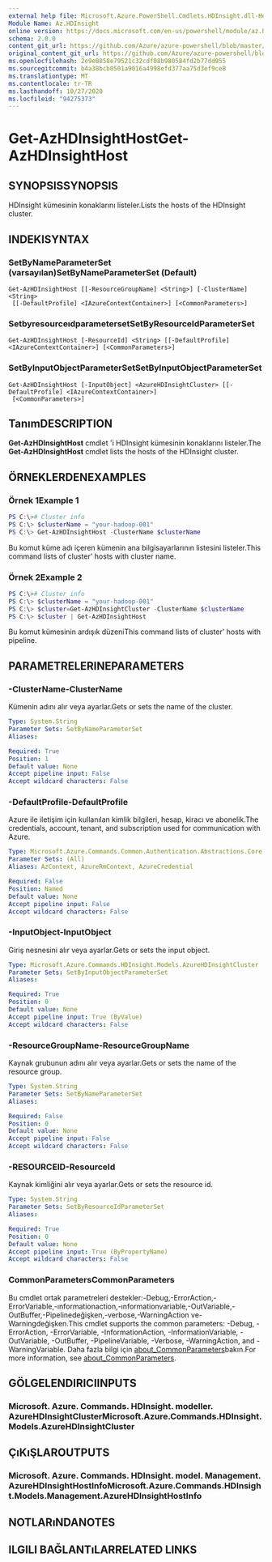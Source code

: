 ```yaml
---
external help file: Microsoft.Azure.PowerShell.Cmdlets.HDInsight.dll-Help.xml
Module Name: Az.HDInsight
online version: https://docs.microsoft.com/en-us/powershell/module/az.hdinsight/get-azhdinsighthost
schema: 2.0.0
content_git_url: https://github.com/Azure/azure-powershell/blob/master/src/HDInsight/HDInsight/help/Get-AzHDInsightHost.md
original_content_git_url: https://github.com/Azure/azure-powershell/blob/master/src/HDInsight/HDInsight/help/Get-AzHDInsightHost.md
ms.openlocfilehash: 2e9e8858e79521c32cdf08b980584fd2b77dd955
ms.sourcegitcommit: b4a38bcb0501a9016a4998efd377aa75d3ef9ce8
ms.translationtype: MT
ms.contentlocale: tr-TR
ms.lasthandoff: 10/27/2020
ms.locfileid: "94275373"
---
```

# <span data-ttu-id="87d99-101">Get-AzHDInsightHost</span><span class="sxs-lookup"><span data-stu-id="87d99-101">Get-AzHDInsightHost</span></span>

## <span data-ttu-id="87d99-102">SYNOPSIS</span><span class="sxs-lookup"><span data-stu-id="87d99-102">SYNOPSIS</span></span>
<span data-ttu-id="87d99-103">HDInsight kümesinin konaklarını listeler.</span><span class="sxs-lookup"><span data-stu-id="87d99-103">Lists the hosts of the HDInsight cluster.</span></span>

## <span data-ttu-id="87d99-104">INDEKI</span><span class="sxs-lookup"><span data-stu-id="87d99-104">SYNTAX</span></span>

### <span data-ttu-id="87d99-105">SetByNameParameterSet (varsayılan)</span><span class="sxs-lookup"><span data-stu-id="87d99-105">SetByNameParameterSet (Default)</span></span>
```
Get-AzHDInsightHost [[-ResourceGroupName] <String>] [-ClusterName] <String>
 [[-DefaultProfile] <IAzureContextContainer>] [<CommonParameters>]
```

### <span data-ttu-id="87d99-106">Setbyresourceıdparameterset</span><span class="sxs-lookup"><span data-stu-id="87d99-106">SetByResourceIdParameterSet</span></span>
```
Get-AzHDInsightHost [-ResourceId] <String> [[-DefaultProfile] <IAzureContextContainer>] [<CommonParameters>]
```

### <span data-ttu-id="87d99-107">SetByInputObjectParameterSet</span><span class="sxs-lookup"><span data-stu-id="87d99-107">SetByInputObjectParameterSet</span></span>
```
Get-AzHDInsightHost [-InputObject] <AzureHDInsightCluster> [[-DefaultProfile] <IAzureContextContainer>]
 [<CommonParameters>]
```

## <span data-ttu-id="87d99-108">Tanım</span><span class="sxs-lookup"><span data-stu-id="87d99-108">DESCRIPTION</span></span>
<span data-ttu-id="87d99-109">**Get-AzHDInsightHost** cmdlet 'i HDInsight kümesinin konaklarını listeler.</span><span class="sxs-lookup"><span data-stu-id="87d99-109">The **Get-AzHDInsightHost** cmdlet lists the hosts of the HDInsight cluster.</span></span>

## <span data-ttu-id="87d99-110">ÖRNEKLERDEN</span><span class="sxs-lookup"><span data-stu-id="87d99-110">EXAMPLES</span></span>

### <span data-ttu-id="87d99-111">Örnek 1</span><span class="sxs-lookup"><span data-stu-id="87d99-111">Example 1</span></span>
```powershell
PS C:\># Cluster info
PS C:\> $clusterName = "your-hadoop-001"
PS C:\> Get-AzHDInsightHost -ClusterName $clusterName
```

<span data-ttu-id="87d99-112">Bu komut küme adı içeren kümenin ana bilgisayarlarının listesini listeler.</span><span class="sxs-lookup"><span data-stu-id="87d99-112">This command lists of cluster' hosts with cluster name.</span></span>

### <span data-ttu-id="87d99-113">Örnek 2</span><span class="sxs-lookup"><span data-stu-id="87d99-113">Example 2</span></span>
```powershell
PS C:\># Cluster info
PS C:\> $clusterName = "your-hadoop-001"
PS C:\> $cluster=Get-AzHDInsightCluster -ClusterName $clusterName
PS C:\> $cluster | Get-AzHDInsightHost
```

<span data-ttu-id="87d99-114">Bu komut kümesinin ardışık düzeni</span><span class="sxs-lookup"><span data-stu-id="87d99-114">This command lists of cluster' hosts with pipeline.</span></span>

## <span data-ttu-id="87d99-115">PARAMETRELERINE</span><span class="sxs-lookup"><span data-stu-id="87d99-115">PARAMETERS</span></span>

### <span data-ttu-id="87d99-116">-ClusterName</span><span class="sxs-lookup"><span data-stu-id="87d99-116">-ClusterName</span></span>
<span data-ttu-id="87d99-117">Kümenin adını alır veya ayarlar.</span><span class="sxs-lookup"><span data-stu-id="87d99-117">Gets or sets the name of the cluster.</span></span>

```yaml
Type: System.String
Parameter Sets: SetByNameParameterSet
Aliases:

Required: True
Position: 1
Default value: None
Accept pipeline input: False
Accept wildcard characters: False
```

### <span data-ttu-id="87d99-118">-DefaultProfile</span><span class="sxs-lookup"><span data-stu-id="87d99-118">-DefaultProfile</span></span>
<span data-ttu-id="87d99-119">Azure ile iletişim için kullanılan kimlik bilgileri, hesap, kiracı ve abonelik.</span><span class="sxs-lookup"><span data-stu-id="87d99-119">The credentials, account, tenant, and subscription used for communication with Azure.</span></span>

```yaml
Type: Microsoft.Azure.Commands.Common.Authentication.Abstractions.Core.IAzureContextContainer
Parameter Sets: (All)
Aliases: AzContext, AzureRmContext, AzureCredential

Required: False
Position: Named
Default value: None
Accept pipeline input: False
Accept wildcard characters: False
```

### <span data-ttu-id="87d99-120">-InputObject</span><span class="sxs-lookup"><span data-stu-id="87d99-120">-InputObject</span></span>
<span data-ttu-id="87d99-121">Giriş nesnesini alır veya ayarlar.</span><span class="sxs-lookup"><span data-stu-id="87d99-121">Gets or sets the input object.</span></span>

```yaml
Type: Microsoft.Azure.Commands.HDInsight.Models.AzureHDInsightCluster
Parameter Sets: SetByInputObjectParameterSet
Aliases:

Required: True
Position: 0
Default value: None
Accept pipeline input: True (ByValue)
Accept wildcard characters: False
```

### <span data-ttu-id="87d99-122">-ResourceGroupName</span><span class="sxs-lookup"><span data-stu-id="87d99-122">-ResourceGroupName</span></span>
<span data-ttu-id="87d99-123">Kaynak grubunun adını alır veya ayarlar.</span><span class="sxs-lookup"><span data-stu-id="87d99-123">Gets or sets the name of the resource group.</span></span>

```yaml
Type: System.String
Parameter Sets: SetByNameParameterSet
Aliases:

Required: False
Position: 0
Default value: None
Accept pipeline input: False
Accept wildcard characters: False
```

### <span data-ttu-id="87d99-124">-RESOURCEID</span><span class="sxs-lookup"><span data-stu-id="87d99-124">-ResourceId</span></span>
<span data-ttu-id="87d99-125">Kaynak kimliğini alır veya ayarlar.</span><span class="sxs-lookup"><span data-stu-id="87d99-125">Gets or sets the resource id.</span></span>

```yaml
Type: System.String
Parameter Sets: SetByResourceIdParameterSet
Aliases:

Required: True
Position: 0
Default value: None
Accept pipeline input: True (ByPropertyName)
Accept wildcard characters: False
```

### <span data-ttu-id="87d99-126">CommonParameters</span><span class="sxs-lookup"><span data-stu-id="87d99-126">CommonParameters</span></span>
<span data-ttu-id="87d99-127">Bu cmdlet ortak parametreleri destekler:-Debug,-ErrorAction,-ErrorVariable,-ınformationaction,-ınformationvariable,-OutVariable,-OutBuffer,-Pipelinedeğişken,-verbose,-WarningAction ve-Warningdeğişken.</span><span class="sxs-lookup"><span data-stu-id="87d99-127">This cmdlet supports the common parameters: -Debug, -ErrorAction, -ErrorVariable, -InformationAction, -InformationVariable, -OutVariable, -OutBuffer, -PipelineVariable, -Verbose, -WarningAction, and -WarningVariable.</span></span> <span data-ttu-id="87d99-128">Daha fazla bilgi için [about_CommonParameters](http://go.microsoft.com/fwlink/?LinkID=113216)bakın.</span><span class="sxs-lookup"><span data-stu-id="87d99-128">For more information, see [about_CommonParameters](http://go.microsoft.com/fwlink/?LinkID=113216).</span></span>

## <span data-ttu-id="87d99-129">GÖLGELENDIRICI</span><span class="sxs-lookup"><span data-stu-id="87d99-129">INPUTS</span></span>

### <span data-ttu-id="87d99-130">Microsoft. Azure. Commands. HDInsight. modeller. AzureHDInsightCluster</span><span class="sxs-lookup"><span data-stu-id="87d99-130">Microsoft.Azure.Commands.HDInsight.Models.AzureHDInsightCluster</span></span>

## <span data-ttu-id="87d99-131">ÇıKıŞLAR</span><span class="sxs-lookup"><span data-stu-id="87d99-131">OUTPUTS</span></span>

### <span data-ttu-id="87d99-132">Microsoft. Azure. Commands. HDInsight. model. Management. AzureHDInsightHostInfo</span><span class="sxs-lookup"><span data-stu-id="87d99-132">Microsoft.Azure.Commands.HDInsight.Models.Management.AzureHDInsightHostInfo</span></span>

## <span data-ttu-id="87d99-133">NOTLARıNDA</span><span class="sxs-lookup"><span data-stu-id="87d99-133">NOTES</span></span>

## <span data-ttu-id="87d99-134">ILGILI BAĞLANTıLAR</span><span class="sxs-lookup"><span data-stu-id="87d99-134">RELATED LINKS</span></span>
